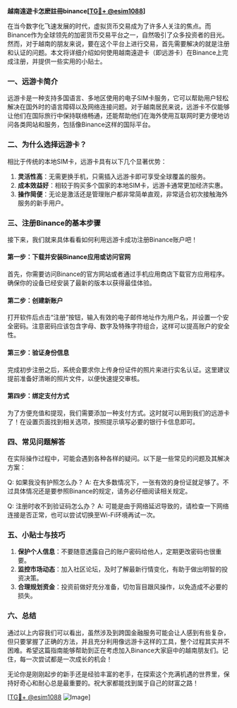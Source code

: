 **越南遠遊卡怎麽註冊binance[[TG💪+ @esim1088](https://t.me/s/esim1088)]**

在当今数字化飞速发展的时代，虚拟货币交易成为了许多人关注的焦点。而Binance作为全球领先的加密货币交易平台之一，自然吸引了众多投资者的目光。然而，对于越南的朋友来说，要在这个平台上进行交易，首先需要解决的就是注册和认证的问题。本文将详细介绍如何使用越南遠遊卡（即远游卡）在Binance上完成注册，并提供一些实用的小贴士。

### 一、远游卡简介

远游卡是一种支持多国语言、多地区使用的电子SIM卡服务，它可以帮助用户轻松解决在国外时的语言障碍以及网络连接问题。对于越南居民来说，远游卡不仅能够让他们在国际旅行中保持联络畅通，还能帮助他们在海外使用互联网时更方便地访问各类网站和服务，包括像Binance这样的国际平台。

### 二、为什么选择远游卡？

相比于传统的本地SIM卡，远游卡具有以下几个显著优势：

1. **灵活性高**：无需更换手机，只需插入远游卡即可享受全球覆盖的服务。
2. **成本效益好**：相较于购买多个国家的本地SIM卡，远游卡通常更加经济实惠。
3. **操作简便**：无论是激活还是管理账户都非常简单直观，非常适合初次接触海外服务的新手用户。

### 三、注册Binance的基本步骤

接下来，我们就来具体看看如何利用远游卡成功注册Binance账户吧！

#### 第一步：下载并安装Binance应用或访问官网
首先，你需要访问Binance的官方网站或者通过手机应用商店下载官方应用程序。确保你的设备已经安装了最新的版本以获得最佳体验。

#### 第二步：创建新账户
打开软件后点击“注册”按钮，输入有效的电子邮件地址作为用户名，并设置一个安全密码。注意密码应该包含字母、数字及特殊字符组合，这样可以提高账户的安全性。

#### 第三步：验证身份信息
完成初步注册之后，系统会要求你上传身份证件的照片来进行实名认证。这里建议提前准备好清晰的照片文件，以便快速提交审核。

#### 第四步：绑定支付方式
为了方便充值和提现，我们需要添加一种支付方式。这时就可以用到我们的远游卡了！在设置页面找到相关选项，按照提示填写必要的银行卡信息即可。

### 四、常见问题解答

在实际操作过程中，可能会遇到各种各样的疑问。以下是一些常见的问题及其解决方案：

Q: 如果我没有护照怎么办？
A: 在大多数情况下，一张有效的身份证就足够了。不过具体情况还是要参照Binance的规定，请务必仔细阅读相关规定。

Q: 注册时收不到验证码怎么办？
A: 可能是由于网络延迟导致的，请检查一下网络连接是否正常，也可以尝试切换至Wi-Fi环境再试一次。

### 五、小贴士与技巧

1. **保护个人信息**：不要随意透露自己的账户密码给他人，定期更改密码也很重要。
2. **监控市场动态**：加入社区论坛，及时了解最新行情变化，有助于做出明智的投资决策。
3. **合理规划资金**：投资前做好充分准备，切勿盲目跟风操作，以免造成不必要的损失。

### 六、总结

通过以上内容我们可以看出，虽然涉及到跨国金融服务可能会让人感到有些复杂，但只要掌握了正确的方法，并且充分利用像远游卡这样的工具，整个过程其实并不困难。希望这篇指南能够帮助到正在考虑加入Binance大家庭中的越南朋友们。记住，每一次尝试都是一次成长的机会！

无论你是刚刚起步的新手还是经验丰富的老手，在探索这个充满机遇的世界里，保持好奇心和耐心总是最重要的。祝大家都能找到属于自己的财富之路！

[[TG💪+ @esim1088](https://t.me/s/esim1088) ![Image](https://i.postimg.cc/4NQfJmqS/Snipaste-2025-05-13-00-14-12.png)]